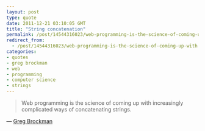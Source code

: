 ```yaml
---
layout: post
type: quote
date: 2011-12-21 03:10:05 GMT
title: "String concatenation"
permalink: /post/14544316023/web-programming-is-the-science-of-coming-up-with
redirect_from: 
  - /post/14544316023/web-programming-is-the-science-of-coming-up-with
categories:
- quotes
- greg brockman
- web
- programming
- computer science
- strings
---
```

<blockquote>Web programming is the science of coming up with increasingly complicated ways of concatenating strings.</blockquote>
<p>— <a href="https://twitter.com/#!/thegdb/status/148293778019581952">Greg Brockman</a></p>